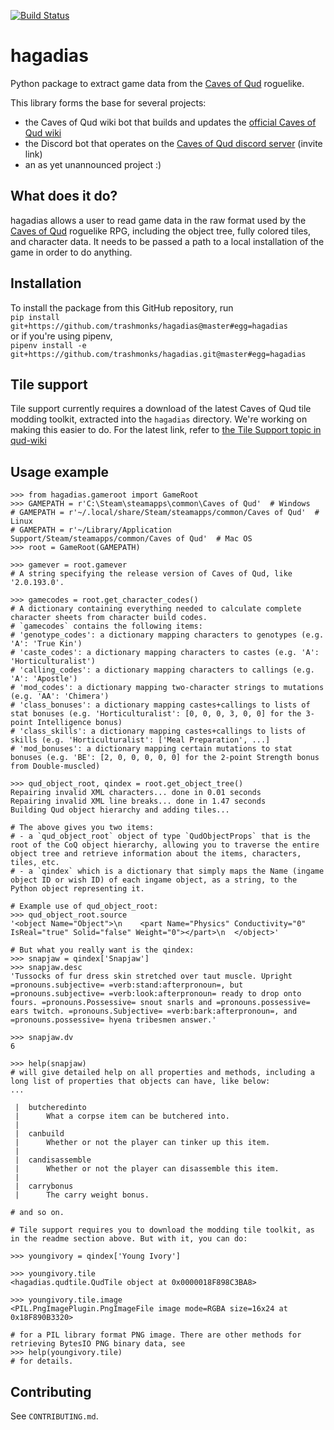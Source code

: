 [![Build Status](https://dev.azure.com/syntaxaire/hagadias-ci/_apis/build/status/TrashMonks.hagadias?branchName=master)](https://dev.azure.com/syntaxaire/hagadias-ci/_build/latest?definitionId=1&branchName=master)
# hagadias
Python package to extract game data from the [Caves of Qud](http://www.cavesofqud.com/) roguelike.  

This library forms the base for several projects:
 - the Caves of Qud wiki bot that builds and updates the [official Caves of Qud wiki](https://cavesofqud.gamepedia.com/)
 - the Discord bot that operates on the [Caves of Qud discord server](https://discordapp.com/invite/cavesofqud) (invite link)
 - an as yet unannounced project :)

## What does it do?
hagadias allows a user to read game data in the raw format used by the
[Caves of Qud](http://www.cavesofqud.com/) roguelike RPG, including the object tree,
fully colored tiles, and character data. It needs to be passed a path to a local
installation of the game in order to do anything.

## Installation
To install the package from this GitHub repository, run  
`pip install git+https://github.com/trashmonks/hagadias@master#egg=hagadias`  
or if you're using pipenv,  
`pipenv install -e git+https://github.com/trashmonks/hagadias.git@master#egg=hagadias`

## Tile support
Tile support currently requires a download of the latest Caves of Qud tile modding toolkit, extracted into the `hagadias` directory. We're working on making this easier to do. For the latest link, refer to [the Tile Support topic in qud-wiki](https://github.com/TrashMonks/qud-wiki#tile-support)

## Usage example
```
>>> from hagadias.gameroot import GameRoot
>>> GAMEPATH = r'C:\Steam\steamapps\common\Caves of Qud'  # Windows
# GAMEPATH = r'~/.local/share/Steam/steamapps/common/Caves of Qud'  # Linux
# GAMEPATH = r'~/Library/Application Support/Steam/steamapps/common/Caves of Qud'  # Mac OS
>>> root = GameRoot(GAMEPATH)

>>> gamever = root.gamever
# A string specifying the release version of Caves of Qud, like '2.0.193.0'.

>>> gamecodes = root.get_character_codes()
# A dictionary containing everything needed to calculate complete character sheets from character build codes.
# `gamecodes` contains the following items:
# 'genotype_codes': a dictionary mapping characters to genotypes (e.g. 'A': 'True Kin')
# 'caste_codes': a dictionary mapping characters to castes (e.g. 'A': 'Horticulturalist')
# 'calling_codes': a dictionary mapping characters to callings (e.g. 'A': 'Apostle')
# 'mod_codes': a dictionary mapping two-character strings to mutations (e.g. 'AA': 'Chimera')
# 'class_bonuses': a dictionary mapping castes+callings to lists of stat bonuses (e.g. 'Horticulturalist': [0, 0, 0, 3, 0, 0] for the 3-point Intelligence bonus)
# 'class_skills': a dictionary mapping castes+callings to lists of skills (e.g. 'Horticulturalist': ['Meal Preparation', ...]
# 'mod_bonuses': a dictionary mapping certain mutations to stat bonuses (e.g. 'BE': [2, 0, 0, 0, 0, 0] for the 2-point Strength bonus from Double-muscled)

>>> qud_object_root, qindex = root.get_object_tree()
Repairing invalid XML characters... done in 0.01 seconds
Repairing invalid XML line breaks... done in 1.47 seconds
Building Qud object hierarchy and adding tiles...

# The above gives you two items:
# - a `qud_object_root` object of type `QudObjectProps` that is the root of the CoQ object hierarchy, allowing you to traverse the entire object tree and retrieve information about the items, characters, tiles, etc.
# - a `qindex` which is a dictionary that simply maps the Name (ingame object ID or wish ID) of each ingame object, as a string, to the Python object representing it.

# Example use of qud_object_root:
>>> qud_object_root.source
'<object Name="Object">\n    <part Name="Physics" Conductivity="0" IsReal="true" Solid="false" Weight="0"></part>\n  </object>'

# But what you really want is the qindex:
>>> snapjaw = qindex['Snapjaw']
>>> snapjaw.desc
'Tussocks of fur dress skin stretched over taut muscle. Upright =pronouns.subjective= =verb:stand:afterpronoun=, but =pronouns.subjective= =verb:look:afterpronoun= ready to drop onto fours. =pronouns.Possessive= snout snarls and =pronouns.possessive= ears twitch. =pronouns.Subjective= =verb:bark:afterpronoun=, and =pronouns.possessive= hyena tribesmen answer.'

>>> snapjaw.dv
6

>>> help(snapjaw)
# will give detailed help on all properties and methods, including a long list of properties that objects can have, like below:
...

 |  butcheredinto
 |      What a corpse item can be butchered into.
 |  
 |  canbuild
 |      Whether or not the player can tinker up this item.
 |  
 |  candisassemble
 |      Whether or not the player can disassemble this item.
 |  
 |  carrybonus
 |      The carry weight bonus.

# and so on.

# Tile support requires you to download the modding tile toolkit, as in the readme section above. But with it, you can do:

>>> youngivory = qindex['Young Ivory']

>>> youngivory.tile
<hagadias.qudtile.QudTile object at 0x0000018F898C3BA8>

>>> youngivory.tile.image
<PIL.PngImagePlugin.PngImageFile image mode=RGBA size=16x24 at 0x18F890B3320>

# for a PIL library format PNG image. There are other methods for retrieving BytesIO PNG binary data, see
>>> help(youngivory.tile)
# for details.
```

## Contributing
See `CONTRIBUTING.md`.
